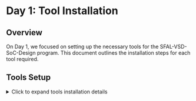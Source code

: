# Day 1: Tool Installation

## Overview
On Day 1, we focused on setting up the necessary tools for the SFAL-VSD-SoC-Design program. This document outlines the installation steps for each tool required.

## Tools Setup

<details>
<summary>Click to expand tools installation details</summary>

### 1. Yosys
```bash
$ sudo apt-get update
$ git clone https://github.com/YosysHQ/yosys.git
$ cd yosys
$ sudo apt install make # If make is not installed
$ sudo apt-get install build-essential clang bison flex \
    libreadline-dev gawk tcl-dev libffi-dev git \
    graphviz xdot pkg-config python3 libboost-system-dev \
    libboost-python-dev libboost-filesystem-dev zlib1g-dev
$ make config-gcc
$ make
$ sudo make install

